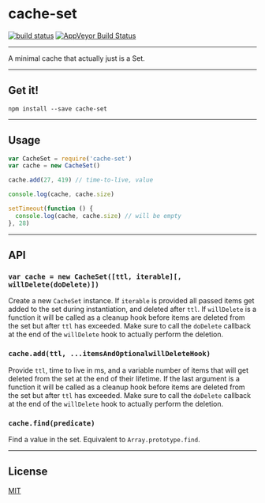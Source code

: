 # cache-set

[![build status](http://img.shields.io/travis/chiefbiiko/cache-set.svg?style=flat)](http://travis-ci.org/chiefbiiko/cache-set) [![AppVeyor Build Status](https://ci.appveyor.com/api/projects/status/github/chiefbiiko/cache-set?branch=master&svg=true)](https://ci.appveyor.com/project/chiefbiiko/cache-set)

***

A minimal cache that actually just is a Set.

***

## Get it!

```
npm install --save cache-set
```

***

## Usage

``` js
var CacheSet = require('cache-set')
var cache = new CacheSet()

cache.add(27, 419) // time-to-live, value

console.log(cache, cache.size)

setTimeout(function () {
  console.log(cache, cache.size) // will be empty
}, 28)
```

***

## API

### `var cache = new CacheSet([ttl, iterable][, willDelete(doDelete)])`

Create a new `CacheSet` instance. If `iterable` is provided all passed items get added to the set during instantiation, and deleted after `ttl`. If `willDelete` is a function it will be called as a cleanup hook before items are deleted from the set but after `ttl` has exceeded. Make sure to call the `doDelete` callback at the end of the `willDelete` hook to actually perform the deletion.

### `cache.add(ttl, ...itemsAndOptionalwillDeleteHook)`

Provide `ttl`, time to live in ms, and a variable number of items that will get deleted from the set at the end of their lifetime. If the last argument is a function it will be called as a cleanup hook before items are deleted from the set but after `ttl` has exceeded. Make sure to call the `doDelete` callback at the end of the `willDelete` hook to actually perform the deletion.

### `cache.find(predicate)`

Find a value in the set. Equivalent to `Array.prototype.find`.

***

## License

[MIT](./license.md)
